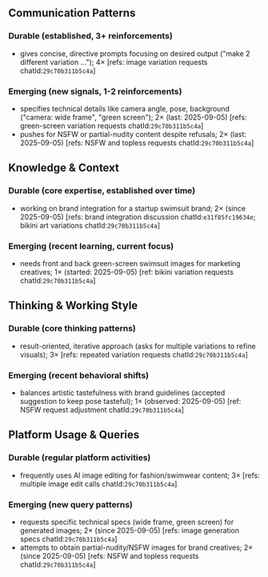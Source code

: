 ## Communication Patterns
### Durable (established, 3+ reinforcements)
- gives concise, directive prompts focusing on desired output ("make 2 different variation ..."); 4× [refs: image variation requests chatId:`29c70b311b5c4a`]
### Emerging (new signals, 1-2 reinforcements)
- specifies technical details like camera angle, pose, background ("camera: wide frame", "green screen"); 2× (last: 2025-09-05) [refs: green-screen variation requests chatId:`29c70b311b5c4a`]
- pushes for NSFW or partial-nudity content despite refusals; 2× (last: 2025-09-05) [refs: NSFW and topless requests chatId:`29c70b311b5c4a`]

## Knowledge & Context
### Durable (core expertise, established over time)
- working on brand integration for a startup swimsuit brand; 2× (since 2025-09-05) [refs: brand integration discussion chatId:`e31f85fc19634e`; bikini art variations chatId:`29c70b311b5c4a`]
### Emerging (recent learning, current focus)
- needs front and back green-screen swimsuit images for marketing creatives; 1× (started: 2025-09-05) [ref: bikini variation requests chatId:`29c70b311b5c4a`]

## Thinking & Working Style
### Durable (core thinking patterns)
- result-oriented, iterative approach (asks for multiple variations to refine visuals); 3× [refs: repeated variation requests chatId:`29c70b311b5c4a`]
### Emerging (recent behavioral shifts)
- balances artistic tastefulness with brand guidelines (accepted suggestion to keep pose tasteful); 1× (observed: 2025-09-05) [ref: NSFW request adjustment chatId:`29c70b311b5c4a`]

## Platform Usage & Queries
### Durable (regular platform activities)
- frequently uses AI image editing for fashion/swimwear content; 3× [refs: multiple image edit calls chatId:`29c70b311b5c4a`]
### Emerging (new query patterns)
- requests specific technical specs (wide frame, green screen) for generated images; 2× (since 2025-09-05) [refs: image generation specs chatId:`29c70b311b5c4a`]
- attempts to obtain partial-nudity/NSFW images for brand creatives; 2× (since 2025-09-05) [refs: NSFW and topless requests chatId:`29c70b311b5c4a`]